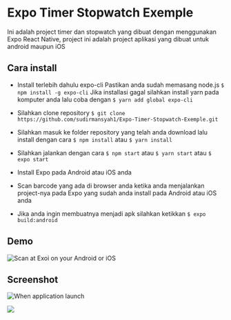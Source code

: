 # Expo Timer Stopwatch Exemple
Ini adalah project timer dan stopwatch yang dibuat dengan menggunakan Expo React Native, project ini adalah project aplikasi yang dibuat untuk android maupun iOS 

## Cara install
- Install terlebih dahulu expo-cli
Pastikan anda sudah memasang node.js
`$ npm install -g expo-cli`
Jika installasi gagal silahkan install yarn pada komputer anda lalu coba dengan
`$ yarn add global expo-cli`
 
- Silahkan clone repository
`$ git clone https://github.com/sudirmansyah1/Expo-Timer-Stopwatch-Exemple.git`
 
- Silahkan masuk ke folder repository yang telah anda download lalu install dengan cara
`$ npm install` atau `$ yarn install`
 
- Silahkan jalankan dengan cara
`$ npm start` atau `$ yarn start` atau `$ expo start`

- Install Expo pada Android atau iOS anda

- Scan barcode yang ada di browser anda ketika anda menjalankan project-nya pada Expo yang sudah anda install pada Android atau iOS anda

- Jika anda ingin membuatnya menjadi apk silahkan ketikkan
`$ expo build:android`


## Demo
![Scan at Exoi on your Android or iOS](https://i.postimg.cc/gkG26LcD/download.png "Scan at Exoi on your Android or iOS")


## Screenshot
![When application launch](https://i.postimg.cc/fbzPcZt1/Screenshot-1568510523.png "When application launch")

![](https://i.postimg.cc/jjMFv9y2/Screenshot-1568510529.png)

